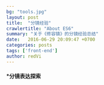 ```yaml
---
bg: "tools.jpg"
layout: post
title:  "分镜经验"
crawlertitle: "About ES6"
summary: "关于《修容镇》的分镜经验总结"
date:   2016-06-29 20:09:47 +0700
categories: posts
tags: ['front-end']
author: redVi
---
```


#### *分镜表达探索






